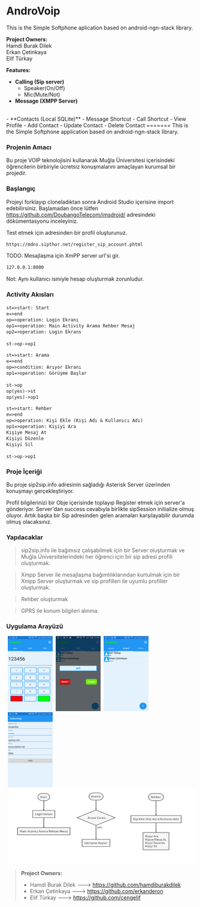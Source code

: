 # AndroVoip
This is the Simple Softphone aplication based on android-ngn-stack library.

**Project Owners:** <br>
Hamdi Burak Dilek <br>
Erkan Çetinkaya<br>
Elif Türkay <br>

**Features:**

- **Calling (Sip server)**
	- Speaker(On/Off)
	- Mic(Mute/Not)
- **Message (XMPP Server)**
<br>
-  **Contacts (Local SQLite)**
	- Message Shortcut
	- Call Shortcut
	- View Profile
	- Add Contact
	- Update Contact
	- Delete Contact
=======
This is the Simple Softphone application based on android-ngn-stack library.

###   Projenin Amacı

Bu proje VOIP teknolojisini kullanarak Muğla Üniversitesi içerisindeki öğrencilerin birbiriyle ücretsiz konuşmalarını amaçlayan kurumsal bir projedir.

###   Başlangıç

Projeyi forklayıp cloneladıktan sonra Android Studio içerisine import edebilirsiniz. Başlamadan önce lütfen https://github.com/DoubangoTelecom/imsdroid/ adresindeki dökümentasyonu inceleyiniz.

Test etmek için  adresinden bir profil oluşturunuz.

```sh
https://mdns.sipthor.net/register_sip_account.phtml
```

TODO: Mesajlaşma için XmPP server url'si gir.

```sh
127.0.0.1:8000
```

Not: Aynı kullanıcı ismiyle hesap oluşturmak zorunludur.

###   Activity Akısları

```flow
st=>start: Start
e=>end
op=>operation: Login Ekranı
op1=>operation: Main Activity Arama Rehber Mesaj
op2=>operation: Login Ekrans

st->op->op1
```

```flow
st=>start: Arama
e=>end
op=>condition: Arıyor Ekranı
op1=>operation: Görüşme Başlar

st->op
op(yes)->st
op(yes)->op1
```

```flow
st=>start: Rehber
e=>end
op=>operation: Kişi Ekle (Kişi Adı & Kullanıcı Adı)
op1=>operation: Kişiyi Ara 
Kişiye Mesaj At 
Kişiyi Düzenle 
Kişiyi Sil 

st->op->op1
```

###   Proje İçeriği

Bu proje sip2sip.info adresinin sağladığı Asterisk Server üzerinden konuşmayı gerçekleştiriyor.

Profil bilgilerinizi bir Obje içerisinde toplayıp Register etmek için server'a gönderiyor. Server'dan success cevabıyla birlikte sipSession initialize olmuş oluyor. Artık başka bir Sip adresinden gelen aramaları karşılayabilir durumda olmuş olacaksınız.

###  Yapılacaklar

> sip2sip.info ile bağımsız çalışabilmek için bir Server oluşturmak ve Muğla Üniversitelerindeki her öğrenci için bir sip adresi profili oluşturmak.

>Xmpp Server ile mesajlaşma bağımlılıklarından kurtulmak için bir Xmpp Server oluşturmak ve sip profilleri ile uyumlu profiller oluşturmak.

>Rehber oluşturmak

>GPRS ile konum bilgileri alınma.


### Uygulama Arayüzü

<img src="./UIScreen/Screenshot_2016-05-26-15-49-12.png" style="margin-left: 4px;" width="120" height="200">
<img src="./UIScreen/Screenshot_2016-05-26-15-58-05.png" style="margin-left: 4px;" width="120" height="200">
<img src="./UIScreen/Screenshot_2016-05-26-17-35-16.png" style="margin-left: 4px;" width="120" height="200">
<img src="./UIScreen/Screenshot_2016-05-26-17-35-03.png" style="margin-left: 4px;" width="120" height="200">
<img src="./UIScreen/Screenshot from 2016-11-08 14-19-54.png" style="margin-left: 4px;" width="500" height="200">



> **Project Owners:**
> - Hamdi Burak Dilek ---> https://github.com/hamdiburakdilek
> - Erkan Çetinkaya ---> https://github.com/erkanderon
> - Elif Türkay ---> https://github.com/cengelif
